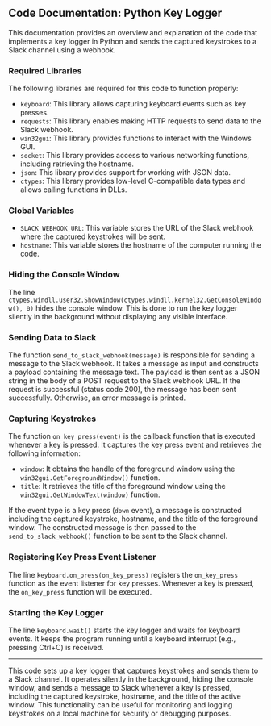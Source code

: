 ## Code Documentation: Python Key Logger

This documentation provides an overview and explanation of the code that implements a key logger in Python and sends the captured keystrokes to a Slack channel using a webhook.

### Required Libraries

The following libraries are required for this code to function properly:

-   `keyboard`: This library allows capturing keyboard events such as key presses.
-   `requests`: This library enables making HTTP requests to send data to the Slack webhook.
-   `win32gui`: This library provides functions to interact with the Windows GUI.
-   `socket`: This library provides access to various networking functions, including retrieving the hostname.
-   `json`: This library provides support for working with JSON data.
-   `ctypes`: This library provides low-level C-compatible data types and allows calling functions in DLLs.

### Global Variables

-   `SLACK_WEBHOOK_URL`: This variable stores the URL of the Slack webhook where the captured keystrokes will be sent.
-   `hostname`: This variable stores the hostname of the computer running the code.

### Hiding the Console Window

The line `ctypes.windll.user32.ShowWindow(ctypes.windll.kernel32.GetConsoleWindow(), 0)` hides the console window. This is done to run the key logger silently in the background without displaying any visible interface.

### Sending Data to Slack

The function `send_to_slack_webhook(message)` is responsible for sending a message to the Slack webhook. It takes a message as input and constructs a payload containing the message text. The payload is then sent as a JSON string in the body of a POST request to the Slack webhook URL. If the request is successful (status code 200), the message has been sent successfully. Otherwise, an error message is printed.

### Capturing Keystrokes

The function `on_key_press(event)` is the callback function that is executed whenever a key is pressed. It captures the key press event and retrieves the following information:

-   `window`: It obtains the handle of the foreground window using the `win32gui.GetForegroundWindow()` function.
-   `title`: It retrieves the title of the foreground window using the `win32gui.GetWindowText(window)` function.

If the event type is a key press (`down` event), a message is constructed including the captured keystroke, hostname, and the title of the foreground window. The constructed message is then passed to the `send_to_slack_webhook()` function to be sent to the Slack channel.

### Registering Key Press Event Listener

The line `keyboard.on_press(on_key_press)` registers the `on_key_press` function as the event listener for key presses. Whenever a key is pressed, the `on_key_press` function will be executed.

### Starting the Key Logger

The line `keyboard.wait()` starts the key logger and waits for keyboard events. It keeps the program running until a keyboard interrupt (e.g., pressing Ctrl+C) is received.

----------

This code sets up a key logger that captures keystrokes and sends them to a Slack channel. It operates silently in the background, hiding the console window, and sends a message to Slack whenever a key is pressed, including the captured keystroke, hostname, and the title of the active window. This functionality can be useful for monitoring and logging keystrokes on a local machine for security or debugging purposes.
